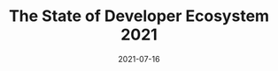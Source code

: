 ---
date: 2021-07-16
publisher: jetbrains
tags:
  - survey
  - meta
target_url: https://www.jetbrains.com/lp/devecosystem-2021/
title: The State of Developer Ecosystem 2021
---